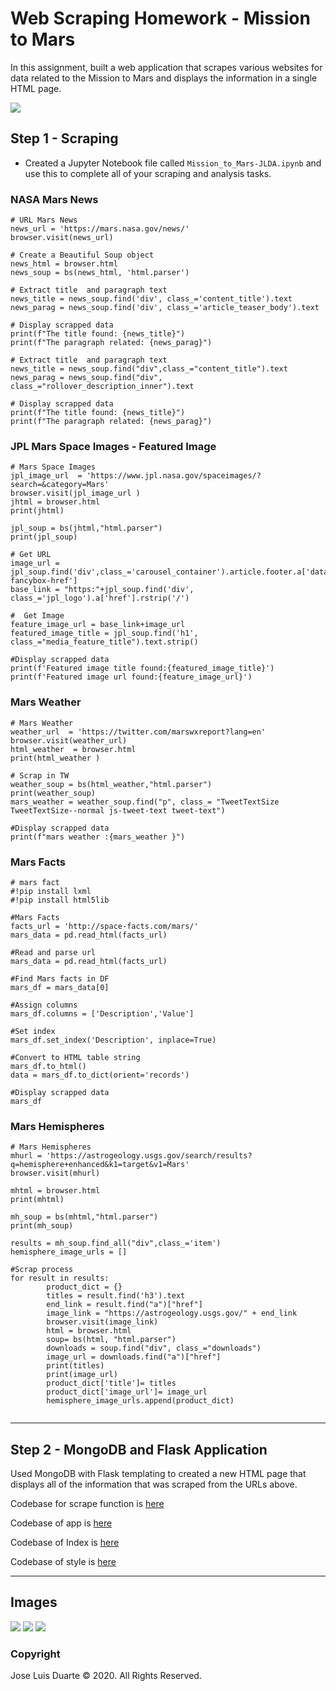 # Web Scraping Homework - Mission to Mars



In this assignment, built a web application that scrapes various websites for data related to the Mission to Mars and displays the information in a single HTML page. 

![](Images/mars1.jpg)

## Step 1 - Scraping


* Created a Jupyter Notebook file called `Mission_to_Mars-JLDA.ipynb` and use this to complete all of your scraping and analysis tasks. 

### NASA Mars News

```
# URL Mars News
news_url = 'https://mars.nasa.gov/news/'
browser.visit(news_url)

# Create a Beautiful Soup object
news_html = browser.html
news_soup = bs(news_html, 'html.parser')

# Extract title  and paragraph text
news_title = news_soup.find('div', class_='content_title').text
news_parag = news_soup.find('div', class_='article_teaser_body').text

# Display scrapped data 
print(f"The title found: {news_title}")
print(f"The paragraph related: {news_parag}")

# Extract title  and paragraph text
news_title = news_soup.find("div",class_="content_title").text
news_parag = news_soup.find("div", class_="rollover_description_inner").text

# Display scrapped data 
print(f"The title found: {news_title}")
print(f"The paragraph related: {news_parag}")

```

### JPL Mars Space Images - Featured Image

```
# Mars Space Images
jpl_image_url  = 'https://www.jpl.nasa.gov/spaceimages/?search=&category=Mars'
browser.visit(jpl_image_url )
jhtml = browser.html
print(jhtml)

jpl_soup = bs(jhtml,"html.parser")
print(jpl_soup)

# Get URL
image_url = jpl_soup.find('div',class_='carousel_container').article.footer.a['data-fancybox-href']
base_link = "https:"+jpl_soup.find('div', class_='jpl_logo').a['href'].rstrip('/')

#  Get Image
feature_image_url = base_link+image_url
featured_image_title = jpl_soup.find('h1', class_="media_feature_title").text.strip()

#Display scrapped data 
print(f'Featured image title found:{featured_image_title}')
print(f'Featured image url found:{feature_image_url}')

```

### Mars Weather

```
# Mars Weather
weather_url  = 'https://twitter.com/marswxreport?lang=en'
browser.visit(weather_url)
html_weather  = browser.html
print(html_weather )

# Scrap in TW
weather_soup = bs(html_weather,"html.parser")
print(weather_soup)
mars_weather = weather_soup.find("p", class_= "TweetTextSize TweetTextSize--normal js-tweet-text tweet-text")

#Display scrapped data 
print(f"mars weather :{mars_weather }")

```

### Mars Facts

```
# mars fact
#!pip install lxml
#!pip install html5lib 

#Mars Facts
facts_url = 'http://space-facts.com/mars/'
mars_data = pd.read_html(facts_url)

#Read and parse url
mars_data = pd.read_html(facts_url)

#Find Mars facts in DF
mars_df = mars_data[0]

#Assign columns
mars_df.columns = ['Description','Value']

#Set index
mars_df.set_index('Description', inplace=True)

#Convert to HTML table string
mars_df.to_html()
data = mars_df.to_dict(orient='records') 

#Display scrapped data 
mars_df

```

### Mars Hemispheres

```
# Mars Hemispheres
mhurl = 'https://astrogeology.usgs.gov/search/results?q=hemisphere+enhanced&k1=target&v1=Mars'
browser.visit(mhurl)    

mhtml = browser.html
print(mhtml)

mh_soup = bs(mhtml,"html.parser")
print(mh_soup)

results = mh_soup.find_all("div",class_='item')
hemisphere_image_urls = []

#Scrap process
for result in results:
        product_dict = {}
        titles = result.find('h3').text
        end_link = result.find("a")["href"]
        image_link = "https://astrogeology.usgs.gov/" + end_link    
        browser.visit(image_link)
        html = browser.html
        soup= bs(html, "html.parser")
        downloads = soup.find("div", class_="downloads")
        image_url = downloads.find("a")["href"]
        print(titles)
        print(image_url)
        product_dict['title']= titles
        product_dict['image_url']= image_url
        hemisphere_image_urls.append(product_dict)
        
```

- - -

## Step 2 - MongoDB and Flask Application

Used MongoDB with Flask templating to created a new HTML page that displays all of the information that was scraped from the URLs above.

Codebase for scrape function is [here](scrape_mars.py)

Codebase of app is [here](app.py)

Codebase of Index is [here](/templates/index3.html)

Codebase of style is [here](/template/style.css)

- - -

## Images

![](Images/HW-Mars1.PNG)
![](Images/HW-Mars2.PNG)
![](Images/HW-Mars3.PNG)


### Copyright

Jose Luis Duarte © 2020. All Rights Reserved.

